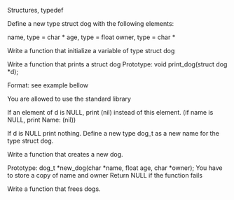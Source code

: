 Structures, typedef 

Define a new type struct dog with the following elements:

name, type = char *
age, type = float
owner, type = char *

Write a function that initialize a variable of type struct dog

Write a function that prints a struct dog
Prototype: void print_dog(struct dog *d);

Format: see example bellow

You are allowed to use the standard library

If an element of d is NULL, print (nil) instead of this element. (if name is NULL, print Name: (nil))

If d is NULL print nothing.
Define a new type dog_t as a new name for the type struct dog.


Write a function that creates a new dog.

Prototype: dog_t *new_dog(char *name, float age, char *owner);
You have to store a copy of name and owner
Return NULL if the function fails

Write a function that frees dogs.

